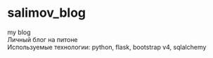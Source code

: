 # salimov_blog
my blog <br>
Личный блог на питоне <br>
Используемые технологии: python, flask, bootstrap v4, sqlalchemy
